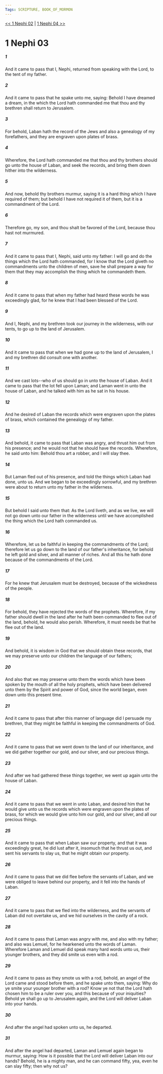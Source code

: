 ```yaml
---
Tags: SCRIPTURE, BOOK_OF_MORMON
---
```


[<< 1 Nephi 02](BOOK_OF_MORMON/01_1_Nephi/1_Nephi_02.md) | [1 Nephi 04 >>](BOOK_OF_MORMON/01_1_Nephi/1_Nephi_04.md)

# 1 Nephi 03

##### 1
 And it came to pass that I, Nephi, returned from speaking with the Lord, to the tent of my father.
##### 2
 And it came to pass that he spake unto me, saying: Behold I have dreamed a dream, in the which the Lord hath commanded me that thou and thy brethren shall return to Jerusalem.
##### 3
 For behold, Laban hath the record of the Jews and also a genealogy of my forefathers, and they are engraven upon plates of brass.
##### 4
 Wherefore, the Lord hath commanded me that thou and thy brothers should go unto the house of Laban, and seek the records, and bring them down hither into the wilderness.
##### 5
 And now, behold thy brothers murmur, saying it is a hard thing which I have required of them; but behold I have not required it of them, but it is a commandment of the Lord.
##### 6
 Therefore go, my son, and thou shalt be favored of the Lord, because thou hast not murmured.
##### 7
 And it came to pass that I, Nephi, said unto my father: I will go and do the things which the Lord hath commanded, for I know that the Lord giveth no commandments unto the children of men, save he shall prepare a way for them that they may accomplish the thing which he commandeth them.
##### 8
 And it came to pass that when my father had heard these words he was exceedingly glad, for he knew that I had been blessed of the Lord.
##### 9
 And I, Nephi, and my brethren took our journey in the wilderness, with our tents, to go up to the land of Jerusalem.
##### 10
 And it came to pass that when we had gone up to the land of Jerusalem, I and my brethren did consult one with another.
##### 11
 And we cast lots--who of us should go in unto the house of Laban. And it came to pass that the lot fell upon Laman; and Laman went in unto the house of Laban, and he talked with him as he sat in his house.
##### 12
 And he desired of Laban the records which were engraven upon the plates of brass, which contained the genealogy of my father.
##### 13
 And behold, it came to pass that Laban was angry, and thrust him out from his presence; and he would not that he should have the records. Wherefore, he said unto him: Behold thou art a robber, and I will slay thee.
##### 14
 But Laman fled out of his presence, and told the things which Laban had done, unto us. And we began to be exceedingly sorrowful, and my brethren were about to return unto my father in the wilderness.
##### 15
 But behold I said unto them that: As the Lord liveth, and as we live, we will not go down unto our father in the wilderness until we have accomplished the thing which the Lord hath commanded us.
##### 16
 Wherefore, let us be faithful in keeping the commandments of the Lord; therefore let us go down to the land of our father's inheritance, for behold he left gold and silver, and all manner of riches. And all this he hath done because of the commandments of the Lord.
##### 17
 For he knew that Jerusalem must be destroyed, because of the wickedness of the people.
##### 18
 For behold, they have rejected the words of the prophets. Wherefore, if my father should dwell in the land after he hath been commanded to flee out of the land, behold, he would also perish. Wherefore, it must needs be that he flee out of the land.
##### 19
 And behold, it is wisdom in God that we should obtain these records, that we may preserve unto our children the language of our fathers;
##### 20
 And also that we may preserve unto them the words which have been spoken by the mouth of all the holy prophets, which have been delivered unto them by the Spirit and power of God, since the world began, even down unto this present time.
##### 21
 And it came to pass that after this manner of language did I persuade my brethren, that they might be faithful in keeping the commandments of God.
##### 22
 And it came to pass that we went down to the land of our inheritance, and we did gather together our gold, and our silver, and our precious things.
##### 23
 And after we had gathered these things together, we went up again unto the house of Laban.
##### 24
 And it came to pass that we went in unto Laban, and desired him that he would give unto us the records which were engraven upon the plates of brass, for which we would give unto him our gold, and our silver, and all our precious things.
##### 25
 And it came to pass that when Laban saw our property, and that it was exceedingly great, he did lust after it, insomuch that he thrust us out, and sent his servants to slay us, that he might obtain our property.
##### 26
 And it came to pass that we did flee before the servants of Laban, and we were obliged to leave behind our property, and it fell into the hands of Laban.
##### 27
 And it came to pass that we fled into the wilderness, and the servants of Laban did not overtake us, and we hid ourselves in the cavity of a rock.
##### 28
 And it came to pass that Laman was angry with me, and also with my father; and also was Lemuel, for he hearkened unto the words of Laman. Wherefore Laman and Lemuel did speak many hard words unto us, their younger brothers, and they did smite us even with a rod.
##### 29
 And it came to pass as they smote us with a rod, behold, an angel of the Lord came and stood before them, and he spake unto them, saying: Why do ye smite your younger brother with a rod? Know ye not that the Lord hath chosen him to be a ruler over you, and this because of your iniquities? Behold ye shall go up to Jerusalem again, and the Lord will deliver Laban into your hands.
##### 30
 And after the angel had spoken unto us, he departed.
##### 31
 And after the angel had departed, Laman and Lemuel again began to murmur, saying: How is it possible that the Lord will deliver Laban into our hands? Behold, he is a mighty man, and he can command fifty, yea, even he can slay fifty; then why not us?
